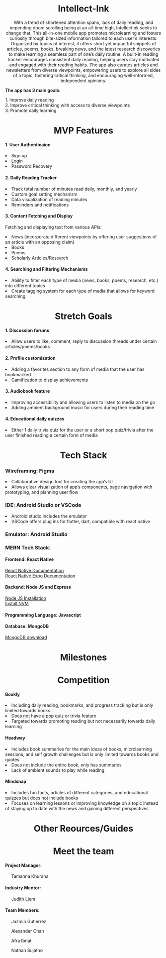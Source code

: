  <h1 align="center">Intellect-Ink</h1>

<p align="center">With a trend of shortened attention spans, lack of daily reading, and impending doom scrolling being at an all-time high, IntellectInk seeks to change that. This all-in-one mobile app promotes microlearning and fosters curiosity through bite-sized information tailored to each user’s interests. Organized by topics of interest, it offers short yet impactful snippets of articles, poems, books, breaking news, and the latest research discoveries to make learning a seamless part of one’s daily routine. A built-in reading tracker encourages consistent daily reading, helping users stay motivated and engaged with their reading habits. The app also curates articles and newsletters from diverse viewpoints, empowering users to explore all sides of a topic, fostering critical thinking, and encouraging well-informed, independent opinions.</p>


<p><b>The app has 3 main goals:</b></p>

<div>
    1. Improve daily reading <br>
    2. Improve critical thinking with access to diverse viewpoints <br>
    3. Promote daily learning
</div>

<h1 align="center">MVP Features</h1>

<div>
 <h4>1. User Authenticaion</h5>
  <li>Sign up</li>
  <li>Login</li>
  <li>Password Recovery </li>
 
 <h4>2. Daily Reading Tracker</h5>
  <li>Track total number of minutes read daily, monthly, and yearly</li>
  <li>Custom goal setting mechanism</li>
  <li>Data visualization of reading minutes</li>
  <li>Reminders and notifications</li>
  
 <h4>3. Content Fetching and Display</h5>
  <p>Fetching and displaying text from various APIs: </p>
  <li>News (incorporate different viewpoints by offering user suggestions of an article with an opposing claim) </li>
  <li>Books</li>
  <li>Poems</li>
  <li>Scholarly Articles/Research</li>

 <h4>4. Searching and Filtering Mechanisms</h5>
  <li>Ability to filter each type of media (news, books, poems, research, etc.) into different topics</li>
  <li>Create tagging system for each type of media that allows for keyword searching </li>
</div> 
 


<h1 align="center">Stretch Goals</h1>

<div>
 <h4>1. Discussion forums</h5>
  <li>Allow users to like, comment, reply to discussion threads under certain articles/poems/books</li>

 <h4>2. Profile customization</h4>
  <li>Adding a favorites section to any form of media that the user has bookmarked</li>
  <li>Gamification to display achievements</li>

  <h4>3. Audiobook feature</h4>
   <li>Improving accessibility and allowing users to listen to media on the go</li>
   <li>Adding ambient background music for users during their reading time</li>
 
  <h4>4. Educational daily quizzes</h4>
   <li>Either 1 daily trivia quiz for the user or a short pop quiz/trivia after the user finished reading a certain form of media</li>
</div> 


<h1 align="center">Tech Stack</h1>
 <h3>Wireframing: Figma</h3>
 <li>Collaborative design tool for creating the app’s UI</li>
 <li>Allows clear visualization of app’s components, page navigation with prototyping, and planning user flow</li>

 <h3>IDE: Android Studio or VSCode</h3>
 <li>Android studio includes the emulator</li>
 <li>VSCode offers plug ins for flutter, dart, compatible with react native</li>

 <h3>Emulator: Android Studio</h3>

 <h3>MERN Tech Stack:</h3>
 <h4>Frontend: React Native</h4>
 <a href="https://reactnative.dev/docs/getting-started" target="_blank"> React Native Documentation</a>
 <br><a href="https://docs.expo.dev/" target="_blank"> React Native Expo Documentation</a></br>
 <h4>Backend: Node JS and Express</h4>
 <a href="https://nodejs.org/en" target="_blank"> Node JS Installation</a>
 <br><a href="https://github.com/nvm-sh/nvm" target="_blank"> Install NVM</a></br>
 <h4>Programming Language: Javascript</h4>
 <h4>Database: MongoDB</h4>
 <a href="https://www.mongodb.com/try/download/community" target="_blank"> MongoDB download</a>
 

<h1 align="center">Milestones</h1>

<h1 align="center">Competition</h1>
<h4>Bookly</h4>
<li>Including daily reading, bookmarks, and progress tracking but is only limited towards books</li>
<li>Does not have a pop quiz or trivia feature</li>
<li>Targeted towards promoting reading but not necessarily towards daily learning </li>


<h4>Headway</h4>
<li>Includes book summaries for the main ideas of books, microlearning sessions, and self growth challenges but is only limited towards books and quotes</li>
<li>Does not include the entire book, only has summaries</li>
<li>Lack of ambient sounds to play while reading</li>

<h4>Mindsnap</h4>
<li>Includes fun facts, articles of different categories, and educational quizzes but does not include books</li>
<li>Focuses on learning lessons or improving knowledge on a topic instead of staying up to date with the news and gaining different perspectives</li>

<h1 align="center">Other Reources/Guides</h1>

<h1 align="center">Meet the team</h1>

<h4>Project Manager:</h4>
<p>&nbsp;&nbsp;&nbsp;&nbsp; Tamanna Khurana</p>

<h4>Industry Mentor:</h4>
<p>&nbsp;&nbsp;&nbsp;&nbsp; Judith Liem</p>

<h4>Team Members:</h4>
<p>&nbsp;&nbsp;&nbsp;&nbsp; Jazmin Gutierrez</p>
<p>&nbsp;&nbsp;&nbsp;&nbsp; Alexander Chan</p>
<p>&nbsp;&nbsp;&nbsp;&nbsp; Afra Ibnat</p>
<p>&nbsp;&nbsp;&nbsp;&nbsp; Nathan Sujatno</p>
